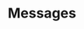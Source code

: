 ---
layout: default
title: Messages
parent: Workflow Syntax
grand_parent: Syntax Guide
nav_order: 5
---